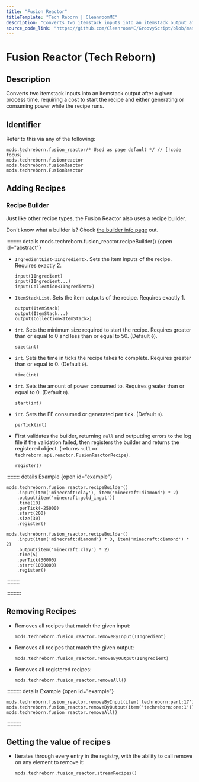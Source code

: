 ```yaml
---
title: "Fusion Reactor"
titleTemplate: "Tech Reborn | CleanroomMC"
description: "Converts two itemstack inputs into an itemstack output after a given process time, requiring a cost to start the recipe and either generating or consuming power while the recipe runs."
source_code_link: "https://github.com/CleanroomMC/GroovyScript/blob/master/src/main/java/com/cleanroommc/groovyscript/compat/mods/techreborn/FusionReactor.java"
---
```


# Fusion Reactor (Tech Reborn)

## Description

Converts two itemstack inputs into an itemstack output after a given process time, requiring a cost to start the recipe and either generating or consuming power while the recipe runs.

## Identifier

Refer to this via any of the following:

```groovy:no-line-numbers {1}
mods.techreborn.fusion_reactor/* Used as page default */ // [!code focus]
mods.techreborn.fusionreactor
mods.techreborn.fusionReactor
mods.techreborn.FusionReactor
```


## Adding Recipes

### Recipe Builder

Just like other recipe types, the Fusion Reactor also uses a recipe builder.

Don't know what a builder is? Check [the builder info page](../../getting_started/builder.md) out.

:::::::::: details mods.techreborn.fusion_reactor.recipeBuilder() {open id="abstract"}
- `IngredientList<IIngredient>`. Sets the item inputs of the recipe. Requires exactly 2.

    ```groovy:no-line-numbers
    input(IIngredient)
    input(IIngredient...)
    input(Collection<IIngredient>)
    ```

- `ItemStackList`. Sets the item outputs of the recipe. Requires exactly 1.

    ```groovy:no-line-numbers
    output(ItemStack)
    output(ItemStack...)
    output(Collection<ItemStack>)
    ```

- `int`. Sets the minimum size required to start the recipe. Requires greater than or equal to 0 and less than or equal to 50. (Default `0`).

    ```groovy:no-line-numbers
    size(int)
    ```

- `int`. Sets the time in ticks the recipe takes to complete. Requires greater than or equal to 0. (Default `0`).

    ```groovy:no-line-numbers
    time(int)
    ```

- `int`. Sets the amount of power consumed to. Requires greater than or equal to 0. (Default `0`).

    ```groovy:no-line-numbers
    start(int)
    ```

- `int`. Sets the FE consumed or generated per tick. (Default `0`).

    ```groovy:no-line-numbers
    perTick(int)
    ```

- First validates the builder, returning `null` and outputting errors to the log file if the validation failed, then registers the builder and returns the registered object. (returns `null` or `techreborn.api.reactor.FusionReactorRecipe`).

    ```groovy:no-line-numbers
    register()
    ```

::::::::: details Example {open id="example"}
```groovy:no-line-numbers
mods.techreborn.fusion_reactor.recipeBuilder()
    .input(item('minecraft:clay'), item('minecraft:diamond') * 2)
    .output(item('minecraft:gold_ingot'))
    .time(10)
    .perTick(-25000)
    .start(200)
    .size(30)
    .register()

mods.techreborn.fusion_reactor.recipeBuilder()
    .input(item('minecraft:diamond') * 3, item('minecraft:diamond') * 2)
    .output(item('minecraft:clay') * 2)
    .time(5)
    .perTick(30000)
    .start(1000000)
    .register()
```

:::::::::

::::::::::

## Removing Recipes

- Removes all recipes that match the given input:

    ```groovy:no-line-numbers
    mods.techreborn.fusion_reactor.removeByInput(IIngredient)
    ```

- Removes all recipes that match the given output:

    ```groovy:no-line-numbers
    mods.techreborn.fusion_reactor.removeByOutput(IIngredient)
    ```

- Removes all registered recipes:

    ```groovy:no-line-numbers
    mods.techreborn.fusion_reactor.removeAll()
    ```

:::::::::: details Example {open id="example"}
```groovy:no-line-numbers
mods.techreborn.fusion_reactor.removeByInput(item('techreborn:part:17'))
mods.techreborn.fusion_reactor.removeByOutput(item('techreborn:ore:1'))
mods.techreborn.fusion_reactor.removeAll()
```

::::::::::

## Getting the value of recipes

- Iterates through every entry in the registry, with the ability to call remove on any element to remove it:

    ```groovy:no-line-numbers
    mods.techreborn.fusion_reactor.streamRecipes()
    ```
